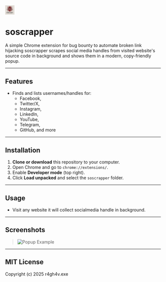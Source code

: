 # <img src="icons/icon16.png" alt="soscrapper logo" width="30" style="vertical-align:middle;"><h1> soscrapper</h1>

A simple Chrome extension for bug bounty to automate broken link hijacking soscrapper scrapes social media handles from visited website's source code in background and shows them in a modern, copy-friendly popup.

---

## Features
- Finds and lists usernames/handles for:
  - Facebook,
  - Twitter/X,
  - Instagram,
  - LinkedIn,
  - YouTube,
  - Telegram,
  - GitHub, and more

---

## Installation
1. **Clone or download** this repository to your computer.
2. Open Chrome and go to `chrome://extensions/`.
3. Enable **Developer mode** (top right).
4. Click **Load unpacked** and select the `soscrapper` folder.

---

## Usage
- Visit any website it will collect socialmedia handle in background.

---

## Screenshots
> ![Popup Example](media/screenshot.png)


---
## MIT License
Copyright (c) 2025 r4gh4v.exe

